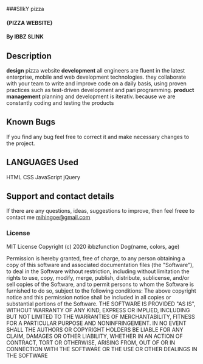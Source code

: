 ###SlIkY pizza
#### {PIZZA WEBSITE}
#### By IBBZ SLINK
## Description
**design**
pizza website
**development**
all engineers are fluent in the latest enterprise, mobile and web development technologies.
they collaborate with your team to write and improve code on a daily basis, using proven practices such as test-driven development and pari programming.
**product management**
planning and development is iterativ. because we are constantly coding and testing the products
## Known Bugs
If you find any bug feel free to correct it and make necessary changes to the project.
## LANGUAGES Used
HTML
CSS
JavaScript
jQuery
## Support and contact details
If there are any questions, ideas, suggestions to improve,  then feel freee to contact me
mihingoe@gmail.com
### License
MIT License
Copyright (c) 2020 ibbzfunction Dog(name, colors, age) 

Permission is hereby granted, free of charge, to any person obtaining a copy of this software and associated documentation files (the "Software"), to deal in the Software without restriction, including without limitation the rights to use, copy, modify, merge, publish, distribute, sublicense, and/or sell copies of the Software, and to permit persons to whom the Software is furnished to do so, subject to the following conditions:
The above copyright notice and this permission notice shall be included in all copies or substantial portions of the Software.
THE SOFTWARE IS PROVIDED "AS IS", WITHOUT WARRANTY OF ANY KIND, EXPRESS OR IMPLIED, INCLUDING BUT NOT LIMITED TO THE WARRANTIES OF MERCHANTABILITY, FITNESS FOR A PARTICULAR PURPOSE AND NONINFRINGEMENT. IN NO EVENT SHALL THE AUTHORS OR COPYRIGHT HOLDERS BE LIABLE FOR ANY CLAIM, DAMAGES OR OTHER LIABILITY, WHETHER IN AN ACTION OF CONTRACT, TORT OR OTHERWISE, ARISING FROM, OUT OF OR IN CONNECTION WITH THE SOFTWARE OR THE USE OR OTHER DEALINGS IN THE SOFTWARE
